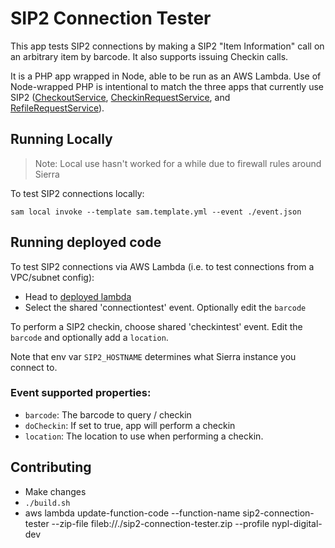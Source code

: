 # SIP2 Connection Tester

This app tests SIP2 connections by making a SIP2 "Item Information" call on an arbitrary item by barcode. It also supports issuing Checkin calls.

It is a PHP app wrapped in Node, able to be run as an AWS Lambda. Use of Node-wrapped PHP is intentional to match the three apps that currently use SIP2 ([CheckoutService](https://github.com/NYPL/checkout-request-service), [CheckinRequestService](https://github.com/NYPL/checkin-request-service), and [RefileRequestService](https://github.com/NYPL/refile-request-service)).

## Running Locally

> Note: Local use hasn't worked for a while due to firewall rules around Sierra

To test SIP2 connections locally:

```
sam local invoke --template sam.template.yml --event ./event.json
```

## Running deployed code

To test SIP2 connections via AWS Lambda (i.e. to test connections from a VPC/subnet config):

 * Head to [deployed lambda](https://console.aws.amazon.com/lambda/home?region=us-east-1#/functions/sip2-connection-tester/versions/$LATEST?tab=configuration)
 * Select the shared 'connectiontest' event. Optionally edit the `barcode`

To perform a SIP2 checkin, choose shared 'checkintest' event. Edit the `barcode` and optionally add a `location`.

Note that env var `SIP2_HOSTNAME` determines what Sierra instance you connect to.

### Event supported properties:
 - `barcode`: The barcode to query / checkin
 - `doCheckin`: If set to true, app will perform a checkin
 - `location`: The location to use when performing a checkin.

## Contributing

 * Make changes
 * `./build.sh`
 * aws lambda update-function-code --function-name sip2-connection-tester --zip-file fileb://./sip2-connection-tester.zip --profile nypl-digital-dev
